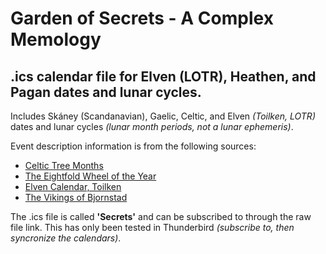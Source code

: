 # Garden of Secrets - A Complex Memology
## .ics calendar file for Elven (LOTR), Heathen, and Pagan dates and lunar cycles.
Includes Skáney (Scandanavian), Gaelic, Celtic, and Elven *(Toilken, LOTR)* dates and lunar cycles *(lunar month periods, not a lunar ephemeris)*.

Event description information is from the following sources:
- [Celtic Tree Months](https://www.learnreligions.com/celtic-tree-months-2562403)
- [The Eightfold Wheel of the Year](https://druidry.org/druid-way/teaching-and-practice/druid-festivals/the-eightfold-wheel-of-the-year)
- [Elven Calendar, Toilken](https://elvenspirituality.wordpress.com/calendar/)
- [The Vikings of Bjornstad](http://www.vikingsofbjornstad.com/Viking_Calendar.shtm)

The .ics file is called **'Secrets'** and can be subscribed to through the raw file link. This has only been tested in Thunderbird *(subscribe to, then syncronize the calendars)*.
